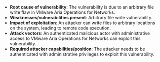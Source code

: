 - **Root cause of vulnerability**: The vulnerability is due to an arbitrary file write flaw in VMware Aria Operations for Networks.
- **Weaknesses/vulnerabilities present**: Arbitrary file write vulnerability.
- **Impact of exploitation**: An attacker can write files to arbitrary locations on the system, leading to remote code execution.
- **Attack vectors**: An authenticated malicious actor with administrative access to VMware Aria Operations for Networks can exploit this vulnerability.
- **Required attacker capabilities/position**: The attacker needs to be authenticated with administrative privileges to exploit this vulnerability.